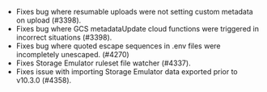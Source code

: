 - Fixes bug where resumable uploads were not setting custom metadata on upload (#3398).
- Fixes bug where GCS metadataUpdate cloud functions were triggered in incorrect situations (#3398).
- Fixes bug where quoted escape sequences in .env files were incompletely unescaped. (#4270)
- Fixes Storage Emulator ruleset file watcher (#4337).
- Fixes issue with importing Storage Emulator data exported prior to v10.3.0 (#4358).
